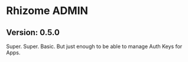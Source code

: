 # Rhizome ADMIN
## Version: 0.5.0

Super. Super. Basic. But just enough to be able to manage Auth Keys for Apps.
